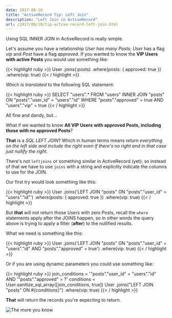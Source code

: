 ```yaml
---
date: 2017-08-10
title: "ActiveRecord Tip: Left Join"
description: "Left Join in ActiveRecord"
url: /2017/08/10/tip-active-record-left-join.html
---
```


Using SQL INNER JOIN in ActiveRecord is really simple.

Let's assume you have a relationship _User has many Posts_; _User_ has a flag _vip_ and _Post_ have a flag _approved_. If you wanted to know the **VIP Users with active Posts** you would use something like:

{{< highlight ruby >}}
User
  .joins(:posts)
  .where(posts: { approved: true })
  .where(vip: true)
{{< / highlight >}}

Which is _translated_ to the following SQL statement:

{{< highlight ruby >}}
SELECT "users".* FROM "users"
INNER JOIN "posts" ON "posts"."user_id" = "users"."id"
WHERE "posts"."approved" = true AND "users"."vip" = true
{{< / highlight >}}

All fine and dandy, but...

What if we wanted to know **All VIP Users with approved Posts, including those with no approved Posts**?

**That** is a _SQL LEFT JOIN_? Which in human terms means _return everything on the left side and include the right even if there's no right and in that case just nullify the right_.

There's not `leftjoins` or something similar in ActiveRecord (yet); so instead of that we have to use `joins` with a string and explicitly indicate the columns to use for the JOIN.

Our first try would look something like this:

{{< highlight ruby >}}
User
  .joins('LEFT JOIN "posts" ON "posts"."user_id" = "users"."id"')
  .where(posts: { approved: true })
  .where(vip: true)
{{< / highlight >}}

But **that** will not return those _Users_ with zero Posts, recall the `where` statements apply after the JOINS happen, so in other words the query above is trying to apply a filter (**after**) to the nullified results.

What we need is something like this:

{{< highlight ruby >}}
User
  .joins('LEFT JOIN "posts" ON "posts"."user_id" = "users"."id" AND "posts"."approved" = true')
  .where(vip: true)
{{< / highlight >}}

Or if you are using dynamic parameters you could use something like:

{{< highlight ruby >}}
join_conditions = '"posts"."user_id" = "users"."id" AND '"posts"."approved" = ?'
conditions = User.sanitize_sql_array([join_conditions, true])
User
  .joins("LEFT JOIN \"posts\" ON #{conditions}")
  .where(vip: true)
{{< / highlight >}}

**That** will return the records you're expecting to return.

![The more you know](https://media.giphy.com/media/83QtfwKWdmSEo/giphy.gif "The more you know")
